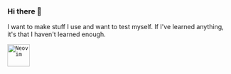 ### Hi there 👋

I want to make stuff I use and want to test myself. If I've learned anything, it's that I haven't learned enough.  
<!--
**Andre-Victorio/Andre-Victorio** is a ✨ _special_ ✨ repository because its `README.md` (this file) appears on your GitHub profile.

Here are some ideas to get you started:

- 🔭 I’m currently working on ...
- 🌱 I’m currently learning ...
- 👯 I’m looking to collaborate on ...
- 🤔 I’m looking for help with ...
- 💬 Ask me about ...
- 📫 How to reach me: ...
- 😄 Pronouns: ...
- ⚡ Fun fact: ...
-->

<div>
    <code><img height="50" src="https://github.com/Andre-Victorio/Andre-Victorio/assets/76398167/26491c83-35d7-4d24-a751-0d44a1eb5a45" alt="Neovim" title="Neovim"/></code>
</div>
